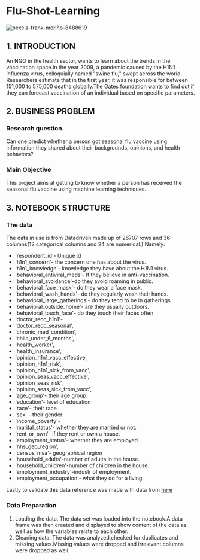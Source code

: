 # Flu-Shot-Learning

![pexels-frank-meriño-8488619](https://user-images.githubusercontent.com/42667708/218280774-65cc1b53-e3c6-4f3e-8deb-e79276ecc626.jpg)

## 1. INTRODUCTION
An NGO in the health sector, wants to learn about the trends in the vaccination space.In the year 2009, a pandemic caused by the H1N1 influenza virus, colloquially named "swine flu," swept across the world. Researchers estimate that in the first year, it was responsible for between 151,000 to 575,000 deaths globally.The Gates foundation wants to find out if they can forecast vaccination of an individual based on specific parameters.

## 2. BUSINESS PROBLEM
### Research question.

Can one predict whether a person  got seasonal flu vaccine using information they shared about their backgrounds, opinions, and health behaviors?

### Main Objective
This project aims at getting to know whether a person has received the seasonal flu vaccine using machine learning techniques.

## 3. NOTEBOOK STRUCTURE
### The data

The data in use is from Datadriven made up of 26707 rows and 36 columns(12 categorical columns and 24 are numerical.) Namely:

- 'respondent_id'- Unique id
- 'h1n1_concern'- the concern one has about the virus.
- 'h1n1_knowledge'- knowledge they have about the H1N1 virus.
- 'behavioral_antiviral_meds'- If they believe in anti-vaccination.
- 'behavioral_avoidance'-do they avoid roaming in public.
- 'behavioral_face_mask'- do they wear a face mask.
- 'behavioral_wash_hands'- do they regularly wash their hands.
- 'behavioral_large_gatherings'- do they tend to be in gatherings.
- 'behavioral_outside_home'- are they usually outdoors.
- 'behavioral_touch_face'- do they touch their faces often.
- 'doctor_recc_h1n1'-
- 'doctor_recc_seasonal',
- 'chronic_med_condition',
- 'child_under_6_months',
- 'health_worker',
- 'health_insurance',
- 'opinion_h1n1_vacc_effective',
- 'opinion_h1n1_risk',
- 'opinion_h1n1_sick_from_vacc',
- 'opinion_seas_vacc_effective',
- 'opinion_seas_risk',
- 'opinion_seas_sick_from_vacc',
- 'age_group'- their age group.
- 'education'- level of education
- 'race'- their race
- 'sex' - their gender
- 'income_poverty'-
- 'marital_status'- whether they are married or not.
- 'rent_or_own'- if they rent or own a house.
- 'employment_status'- whether they are employed
- 'hhs_geo_region',
- 'census_msa'- geographical region
- 'household_adults'-number of adults in the house.
- 'household_children'-number of children in the house.
- 'employment_industry'-industr of employment.
- 'employment_occupation'- what they do for a living.

Lastly to validate this data reference was made with data from [here](https://www.cdc.gov/nchs/index.html)


### Data Preparation 
1. Loading the data.
The data set was loaded into the notebook.A data frame was then created and displayed to show content of the data as well as how the variables relate to each other.
2. Cleaning data.
The data was analyzed,checked for duplicates and missing values.Missing values were dropped and irrelevant columns were dropped as well.
